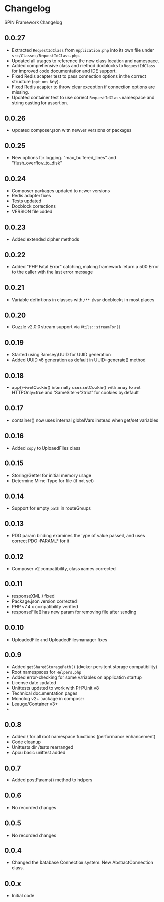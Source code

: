 
# Changelog
SPIN Framework Changelog


## 0.0.27
- Extracted `RequestIdClass` from `Application.php` into its own file under `src/Classes/RequestIdClass.php`.
- Updated all usages to reference the new class location and namespace.
- Added comprehensive class and method docblocks to `RequestIdClass` for improved code documentation and IDE support.
- Fixed Redis adapter test to pass connection options in the correct structure (`options` key).
- Fixed Redis adapter to throw clear exception if connection options are missing.
- Updated container test to use correct `RequestIdClass` namespace and string casting for assertion.

## 0.0.26
- Updated composer.json with newver versions of packages

## 0.0.25
- New options for logging. "max_buffered_lines" and "flush_overflow_to_disk"

## 0.0.24
- Composer packages updated to newer versions
- Redis adapter fixes
- Tests updated
- Docblock corrections
- VERSION file added

## 0.0.23
- Added extended cipher methods

## 0.0.22
- Added "PHP Fatal Error" catching, making framework return a 500 Error to the caller with the last error message

## 0.0.21
- Variable definitions in classes with `/** @var` docblocks in most places

## 0.0.20
- Guzzle v2.0.0 stream support via `Utils::streamFor()`

## 0.0.19
- Started using Ramsey\UUID for UUID generation
- Added UUID v6 generation as default in UUID::generate() method

## 0.0.18
- app()->setCookie() internally uses setCookie() with array to set HTTPOnly=true and 'SameSite'=>'Strict' for cookies by default

## 0.0.17
- container() now uses internal globalVars instead when get/set variables

## 0.0.16
- Added `copy` to UploaedFiles class

## 0.0.15
- Storing/Getter for initial memory usage
- Determine Mime-Type for file (if not set)

## 0.0.14
- Support for empty `path` in routeGroups

## 0.0.13
- PDO param binding examines the type of value passed, and uses correct PDO::PARAM_* for it

## 0.0.12
- Composer v2 compatibility, class names corrected

## 0.0.11
- responseXML() fixed
- Package.json version corrected
- PHP v7.4.x compatibility verified
- responseFile() has new param for removing file after sending

## 0.0.10
- UploadedFile and UploadedFilesmanager fixes

## 0.0.9
- Added `getSharedStoragePath()` (docker persitent storage compatibility)
- Root namespaces for `Helpers.php`
- Added error-checking for some variables on application startup
- License date updated
- Unittests updated to work with PHPUnit v8
- Technical documentation pages
- Monolog v2+ package in composer
- Leauge/Container v3+
-

## 0.0.8
- Added \ for all root namespace functions (performance enhancement)
- Code cleanup
- Unittests dir /tests rearranged
- Apcu basic unittest added

## 0.0.7
- Added postParams() method to helpers

## 0.0.6
- No recorded changes

## 0.0.5
- No recorded changes

## 0.0.4
- Changed the Database Connection system. New AbstractConnection class.

## 0.0.x
- Initial code
